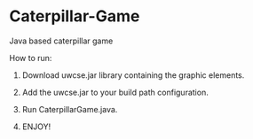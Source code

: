 # Caterpillar-Game
Java based caterpillar game

How to run:
1. Download uwcse.jar library containing the graphic elements.

2. Add the uwcse.jar to your build path configuration.

3. Run CaterpillarGame.java.

4. ENJOY!
